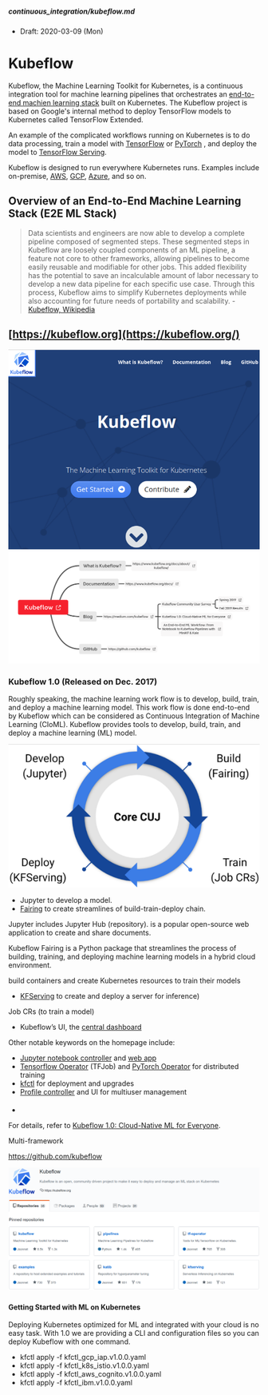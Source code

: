 ##### continuous_integration/kubeflow.md

* Draft: 2020-03-09 (Mon)

# Kubeflow

Kubeflow, the Machine Learning Toolkit for Kubernetes,  is a continuous integration tool for machine learning pipelines that orchestrates an [end-to-end machien learning stack](https://www.slideshare.net/jwiegelmann/endtoend-machine-learning-stack) built on Kubernetes. The Kubeflow project is based on Google's internal method to deploy TensorFlow models to Kubernetes called TensorFlow Extended.

An example of the complicated workflows running on Kubernetes is to do data processing,  train a model with [TensorFlow](https://en.wikipedia.org/wiki/TensorFlow) or [PyTorch](https://en.wikipedia.org/wiki/PyTorch) , and deploy the model to [TensorFlow Serving](https://en.wikipedia.org/w/index.php?title=TensorFlow_Serving&action=edit&redlink=1). 

Kubeflow is designed to run everywhere Kubernetes runs. Examples include on-premise, [AWS](https://en.wikipedia.org/wiki/Amazon_Web_Services), [GCP](https://en.wikipedia.org/wiki/Google_Cloud_Platform), [Azure](https://en.wikipedia.org/wiki/Azure_DevOps_Server), and so on.

## Overview of an End-to-End Machine Learning Stack (E2E ML Stack)

> Data scientists and engineers are now able to develop a complete pipeline composed of segmented steps. These segmented steps in Kubeflow are loosely coupled components of an ML pipeline, a feature not core to other frameworks, allowing pipelines to become easily reusable and modifiable for other jobs. This added flexibility has the potential to save an incalculable amount of labor necessary to develop a new data pipeline for each specific use case. Through this process, Kubeflow aims to simplify Kubernetes deployments while also accounting for future needs of portability and scalability. - [Kubeflow, Wikipedia](https://en.wikipedia.org/wiki/Kubeflow)

## [https://kubeflow.org](https://kubeflow.org/)

<img src="images/kubeflow-official_homepage.png">



<img src="images/kubeflow-homepage-xmind.png">

### Kubeflow 1.0 (Released on Dec. 2017)

Roughly speaking, the machine learning work flow is to develop, build, train, and deploy a machine learning model. This work flow is done end-to-end by Kubeflow which can be considered as Continuous Integration of Machine Learning (CIoML). Kubeflow provides tools to develop, build, train, and deploy a machine learning (ML) model. 

<img src="images/kubeflow-machine_learning_workflow.png">



* Jupyter to develop a model.
* [Fairing](https://www.kubeflow.org/docs/fairing/) to create streamlines of build-train-deploy chain.

Jupyter includes  Jupyter Hub (repository). is a popular open-source web application to create and share documents. 

Kubeflow Fairing is a Python package that streamlines the process of building, training, and deploying machine learning models in a hybrid cloud environment.

build containers and create Kubernetes resources to train their models



* [KFServing](https://github.com/kubeflow/kfserving)  to create and deploy a server for inference)

Job CRs (to train a model)

- Kubeflow’s UI, the [central dashboard](https://www.kubeflow.org/docs/components/central-dash/overview/)

Other notable keywords on the homepage include:

- [Jupyter notebook controller](https://github.com/kubeflow/kubeflow/tree/master/components/notebook-controller) and [web app](https://www.kubeflow.org/docs/notebooks/why-use-jupyter-notebook/)
- [Tensorflow Operator](https://www.kubeflow.org/docs/components/training/tftraining/) (TFJob) and [PyTorch Operator](https://www.kubeflow.org/docs/components/training/pytorch/) for distributed training
- [kfctl](https://www.kubeflow.org/docs/other-guides/kustomize/) for deployment and upgrades
- [Profile controller](https://github.com/kubeflow/kubeflow/tree/master/components/profile-controller) and UI for multiuser management

#### 

* 

For details, refer to [Kubeflow 1.0: Cloud-Native ML for Everyone](https://medium.com/kubeflow/kubeflow-1-0-cloud-native-ml-for-everyone-a3950202751).

Multi-framework



https://github.com/kubeflow

<img src="images/kubeflow-github-home.png">

### 

#### Getting Started with ML on Kubernetes

Deploying Kubernetes optimized for ML and integrated with your cloud is no easy task. With 1.0 we are providing a CLI and configuration files so you can deploy Kubeflow with one command.

* kfctl apply -f kfctl_gcp_iap.v1.0.0.yaml
* kfctl apply -f kfctl_k8s_istio.v1.0.0.yaml
* kfctl apply -f kfctl_aws_cognito.v1.0.0.yaml
* kfctl apply -f kfctl_ibm.v1.0.0.yaml
